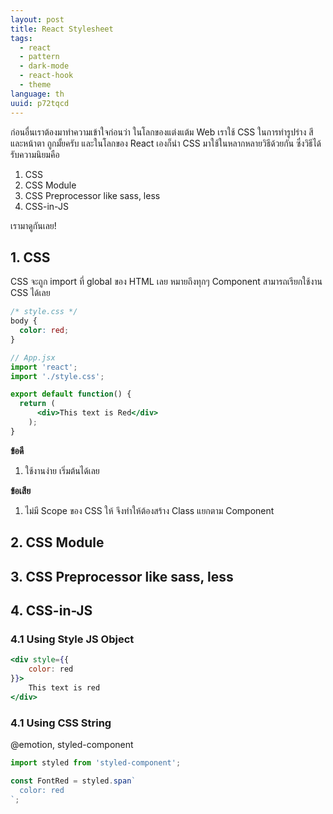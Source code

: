 ```yaml
---
layout: post
title: React Stylesheet
tags:
  - react
  - pattern
  - dark-mode
  - react-hook
  - theme
language: th
uuid: p72tqcd
---
```


ก่อนอื่นเราต้องมาทำความเข้าใจก่อนว่า ในโลกของแต่งแต้ม Web เราใช้ CSS ในการทำรูปร่าง สีและหน้าตา ถูกมั้ยครับ และในโลกของ React เองก็นำ CSS มาใช้ในหลากหลายวิธีด้วยกัน ซึ่งวิธีได้รับความนิยมคือ

1. CSS
2. CSS Module
3. CSS Preprocessor like sass, less
4. CSS-in-JS

เรามาดูกันเลย!

## 1. CSS

CSS จะถูก import ที่ global ของ HTML เลย หมายถึงทุกๆ Component สามารถเรียกใช้งาน CSS ได้เลย

```css
/* style.css */
body {
  color: red;
}
```

```jsx
// App.jsx
import 'react';
import './style.css';

export default function() {
  return (
      <div>This text is Red</div>
    );
}
```

**ข้อดี**

1. ใช้งานง่าย เริ่มต้นได้เลย

**ข้อเสีย**

1. ไม่มี Scope ของ CSS ให้ จึงทำให้ต้องสร้าง Class แยกตาม Component

## 2. CSS Module

## 3. CSS Preprocessor like sass, less

## 4. CSS-in-JS

### 4.1 Using Style JS Object

```jsx
<div style={{
    color: red
}}>
    This text is red
</div>
```

### 4.1 Using CSS String

@emotion, styled-component


```js
import styled from 'styled-component';

const FontRed = styled.span`
  color: red
`;
```
